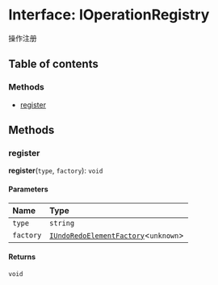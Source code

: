# Interface: IOperationRegistry

操作注册

## Table of contents

### Methods

* [register](/en/auto-docs/free-layout-editor/interfaces/IOperationRegistry.md#register)

## Methods

### register

**register**(`type`, `factory`): `void`

#### Parameters

| Name | Type |
| :------ | :------ |
| `type` | `string` |
| `factory` | [`IUndoRedoElementFactory`](/en/auto-docs/free-layout-editor/types/IUndoRedoElementFactory.md)<`unknown`> |

#### Returns

`void`
